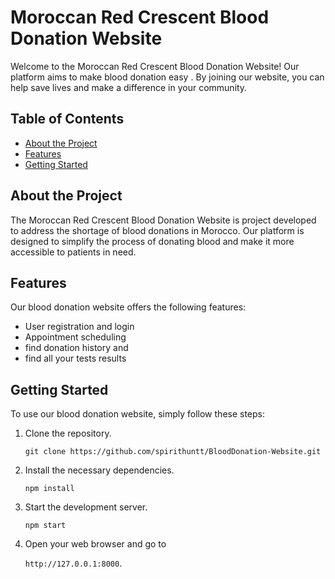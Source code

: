 # Moroccan Red Crescent Blood Donation Website

Welcome to the Moroccan Red Crescent Blood Donation Website! Our platform aims to make blood donation easy . By joining our website, you can help save lives and make a difference in your community.

## Table of Contents

- [About the Project](#about-the-project)
- [Features](#features)
- [Getting Started](#getting-started)

## About the Project

The Moroccan Red Crescent Blood Donation Website is project developed to address the shortage of blood donations in Morocco. Our platform is designed to simplify the process of donating blood and make it more accessible to patients in need.

## Features

Our blood donation website offers the following features:

- User registration and login
- Appointment scheduling
- find donation history and
- find all your tests results

## Getting Started

To use our blood donation website, simply follow these steps:

1. Clone the repository.

    `git clone https://github.com/spirithuntt/BloodDonation-Website.git`

2. Install the necessary dependencies.

    `npm install`

3. Start the development server.

    `npm start`

4. Open your web browser and go to 

    `http://127.0.0.1:8000`.

